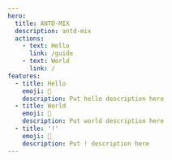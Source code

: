 ```yaml
---
hero:
  title: ANTD-MIX
  description: antd-mix
  actions:
    - text: Hello
      link: /guide
    - text: World
      link: /
features:
  - title: Hello
    emoji: 💎
    description: Put hello description here
  - title: World
    emoji: 🌈
    description: Put world description here
  - title: '!'
    emoji: 🚀
    description: Put ! description here
---
```

